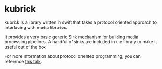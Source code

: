 # kubrick

kubrick is a library written in swift that takes a protocol oriented approach to interfacing with media libraries.

It provides a very basic generic Sink mechanism for building media processing pipelines.  A handful of sinks are included in the library to make it useful out of the box

For more information about protocol oriented programming, you can reference [this talk](https://developer.apple.com/videos/play/wwdc2015/408/).
